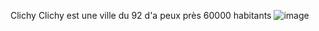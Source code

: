 Clichy
Clichy est une ville du 92 d'a peux près 60000 habitants
![image](https://user-images.githubusercontent.com/115066370/198038040-d4356b3e-395b-460d-b3c5-d309451652cf.png)
